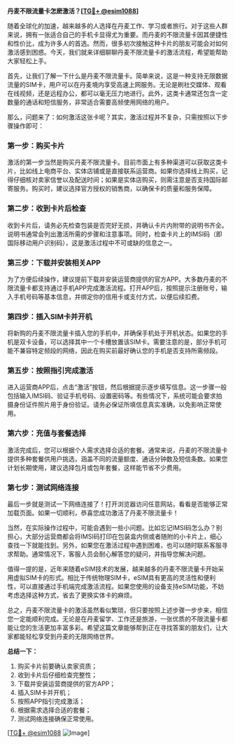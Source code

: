**丹麦不限流量卡怎麽激活？[[TG💪+ @esim1088](https://t.me/s/esim1088)]**

随着全球化的加速，越来越多的人选择在丹麦工作、学习或者旅行。对于这些人群来说，拥有一张适合自己的手机卡显得尤为重要。而丹麦的不限流量卡因其便捷性和性价比，成为许多人的首选。然而，很多初次接触这种卡片的朋友可能会对如何激活感到困惑。今天，我们就来详细聊聊丹麦不限流量卡的激活流程，希望能帮助大家轻松上手。

首先，让我们了解一下什么是丹麦不限流量卡。简单来说，这是一种支持无限数据流量的SIM卡，用户可以在丹麦境内享受高速上网服务。无论是刷社交媒体、观看在线视频，还是远程办公，都可以毫无压力地进行。此外，这类卡通常还包含一定数量的通话和短信服务，非常适合需要高频使用网络的用户。

那么，问题来了：如何激活这张卡呢？其实，激活过程并不复杂，只需按照以下步骤操作即可：

### **第一步：购买卡片**
激活的第一步当然是购买丹麦不限流量卡。目前市面上有多种渠道可以获取这类卡片，比如线上电商平台、实体店铺或是直接联系运营商。如果你选择线上购买，记得仔细核对卖家信誉以及配送时间；如果是实体店购买，则需注意是否支持国际邮寄服务。购买时，建议选择官方授权的销售商，以确保卡的质量和服务保障。

### **第二步：收到卡片后检查**
收到卡片后，请务必先检查包装是否完好无损，并确认卡片内附带的说明书齐全。说明书通常会列出激活所需的步骤和注意事项。同时，检查卡片上的IMSI码（即国际移动用户识别码），这是激活过程中不可或缺的信息之一。

### **第三步：下载并安装相关APP**
为了方便后续操作，建议提前下载并安装运营商提供的官方APP。大多数丹麦的不限流量卡都支持通过手机APP完成激活流程。打开APP后，按照提示注册账号，输入手机号码等基本信息，并绑定你的信用卡或支付方式，以便后续扣费。

### **第四步：插入SIM卡并开机**
将新购的丹麦不限流量卡插入您的手机中，并确保手机处于开机状态。如果您的手机是双卡设备，可以选择其中一个卡槽放置该SIM卡。需要注意的是，部分手机可能不兼容特定频段的网络，因此在购买前最好确认您的手机是否支持所需频段。

### **第五步：按照指引完成激活**
进入运营商APP后，点击“激活”按钮，然后根据提示逐步填写信息。这一步骤一般包括输入IMSI码、验证手机号码、设置密码等。有些情况下，系统可能会要求拍摄身份证件照片用于身份验证。请务必保证所填信息真实准确，以免影响正常使用。

### **第六步：充值与套餐选择**
激活完成后，您可以根据个人需求选择合适的套餐。通常来说，丹麦的不限流量卡提供多种套餐供用户挑选，涵盖不同的流量额度、通话分钟数及短信条数。如果您计划长期使用，建议选择包月或包年套餐，这样能节省不少费用。

### **第七步：测试网络连接**
最后一步就是测试一下网络连接了！打开浏览器访问任意网站，看看是否能够正常加载页面。如果一切顺利，恭喜您成功激活了丹麦不限流量卡！

当然，在实际操作过程中，可能会遇到一些小问题。比如忘记IMSI码怎么办？别担心，大部分运营商都会将IMSI码打印在包装盒内侧或者随附的小卡片上，细心查找一下就能找到。另外，如果您在激活过程中遇到困难，也可以随时联系客服寻求帮助。通常情况下，客服人员会耐心解答您的疑问，并指导您解决问题。

值得一提的是，近年来随着eSIM技术的发展，越来越多的丹麦不限流量卡开始采用虚拟SIM卡的形式。相比于传统物理SIM卡，eSIM具有更高的灵活性和便利性，可以直接通过手机端完成激活流程。如果您使用的设备支持eSIM功能，不妨考虑选择这种方式，省去了更换实体卡的麻烦。

总之，丹麦不限流量卡的激活虽然看似繁琐，但只要按照上述步骤一步步来，相信您一定能顺利完成。无论是在丹麦留学、工作还是旅游，一张优质的不限流量卡都能让您的生活更加丰富多彩。希望这篇文章能够帮到正在寻找答案的朋友们，让大家都能轻松享受到丹麦的无限网络世界。

**总结一下：**  
1. 购买卡片前要确认卖家资质；  
2. 收到卡片后仔细检查完整性；  
3. 下载并安装运营商提供的官方APP；  
4. 插入SIM卡并开机；  
5. 按照APP指引完成激活；  
6. 根据需求选择合适的套餐；  
7. 测试网络连接确保正常使用。

[[TG💪+ @esim1088](https://t.me/s/esim1088) ![Image](https://i.postimg.cc/4NQfJmqS/Snipaste-2025-05-13-00-14-12.png)]